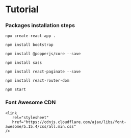 # Tutorial

### Packages installation steps

```
npx create-react-app .

npm install bootstrap

npm install @popperjs/core --save

npm install sass

npm install react-paginate --save

npm install react-router-dom

npm start
```

### Font Awesome CDN

```
<link
   rel="stylesheet"
   href="https://cdnjs.cloudflare.com/ajax/libs/font-awesome/5.15.4/css/all.min.css"
/>
    
```

